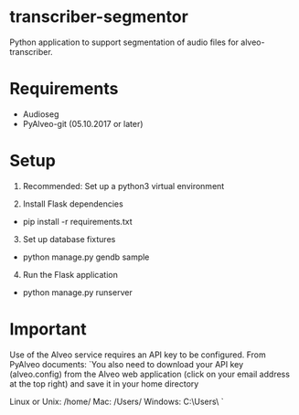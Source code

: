 # transcriber-segmentor
Python application to support segmentation of audio files for alveo-transcriber.

# Requirements
- Audioseg
- PyAlveo-git (05.10.2017 or later)

# Setup 
1. Recommended: Set up a python3 virtual environment

2. Install Flask dependencies
  - pip install -r requirements.txt

3. Set up database fixtures
  - python manage.py gendb sample

4. Run the Flask application
  - python manage.py runserver

# Important
Use of the Alveo service requires an API key to be configured. From PyAlveo documents:
`You also need to download your API key (alveo.config) from the Alveo web application
(click on your email address at the top right) and save it in your home directory

Linux or Unix: /home/<user>
Mac: /Users/<user>
Windows: C:\\Users\\<user>
`
